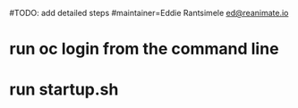 #TODO: add detailed steps
#maintainer=Eddie Rantsimele <ed@reanimate.io>

# run oc login from the command line

# run startup.sh
